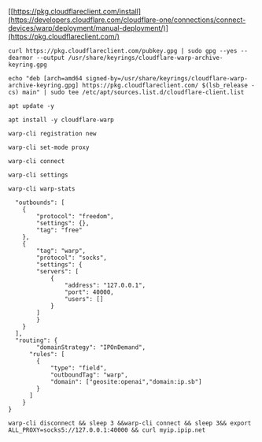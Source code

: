 [[https://pkg.cloudflareclient.com/install](https://developers.cloudflare.com/cloudflare-one/connections/connect-devices/warp/deployment/manual-deployment/)](https://pkg.cloudflareclient.com/)

```
curl https://pkg.cloudflareclient.com/pubkey.gpg | sudo gpg --yes --dearmor --output /usr/share/keyrings/cloudflare-warp-archive-keyring.gpg
```
```
echo "deb [arch=amd64 signed-by=/usr/share/keyrings/cloudflare-warp-archive-keyring.gpg] https://pkg.cloudflareclient.com/ $(lsb_release -cs) main" | sudo tee /etc/apt/sources.list.d/cloudflare-client.list
```
```
apt update -y
```
```
apt install -y cloudflare-warp
```
```
warp-cli registration new
```
```
warp-cli set-mode proxy
```
```
warp-cli connect
```
```
warp-cli settings
```
```
warp-cli warp-stats
```


```
  "outbounds": [
  	{
		"protocol": "freedom",
		"settings": {},
		"tag": "free"
	},
	{
		"tag": "warp",
		"protocol": "socks",
       	"settings": {
		"servers": [
			{
			    "address": "127.0.0.1",
			    "port": 40000, 
			    "users": []
			}
		]
		}
	}
  ],
  "routing": {
  		"domainStrategy": "IPOnDemand",
      "rules": [
        {
            "type": "field",
            "outboundTag": "warp",
            "domain": ["geosite:openai","domain:ip.sb"]
        }
      ]
    }
}
```

```
warp-cli disconnect && sleep 3 &&warp-cli connect && sleep 3&& export ALL_PROXY=socks5://127.0.0.1:40000 && curl myip.ipip.net
```
